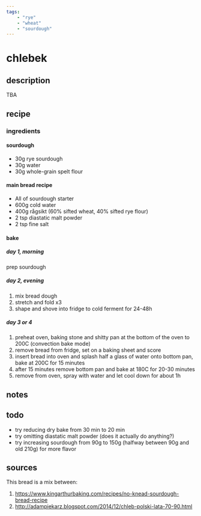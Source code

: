 ```yaml
---
tags: 
    - "rye"
    - "wheat"
    - "sourdough"
---
```


# chlebek

## description

TBA

## recipe

### ingredients

#### sourdough

- 30g rye sourdough
- 30g water
- 30g whole-grain spelt flour

#### main bread recipe

- All of sourdough starter
- 600g cold water
- 400g rågsikt (60% sifted wheat, 40% sifted rye flour)
- 2 tsp diastatic malt powder
- 2 tsp fine salt

#### bake 

##### day 1, morning

prep sourdough

##### day 2, evening

1. mix bread dough
2. stretch and fold x3
3. shape and shove into fridge to cold ferment for 24-48h

##### day 3 or 4

1. preheat oven, baking stone and shitty pan at the bottom of the oven to 200C (convection bake mode)
2. remove bread from fridge, set on a baking sheet and score
3. insert bread into oven and splash half a glass of water onto bottom pan, bake at 200C for 15 minutes
4. after 15 minutes remove bottom pan and bake at 180C for 20-30 minutes
5. remove from oven, spray with water and let cool down for about 1h

## notes

## todo

- try reducing dry bake from 30 min to 20 min
- try omitting diastatic malt powder (does it actually do anything?)
- try increasing sourdough from 90g to 150g (halfway between 90g and old 210g) for more flavor

## sources

This bread is a mix between:

1. https://www.kingarthurbaking.com/recipes/no-knead-sourdough-bread-recipe
2. http://adampiekarz.blogspot.com/2014/12/chleb-polski-lata-70-90.html

